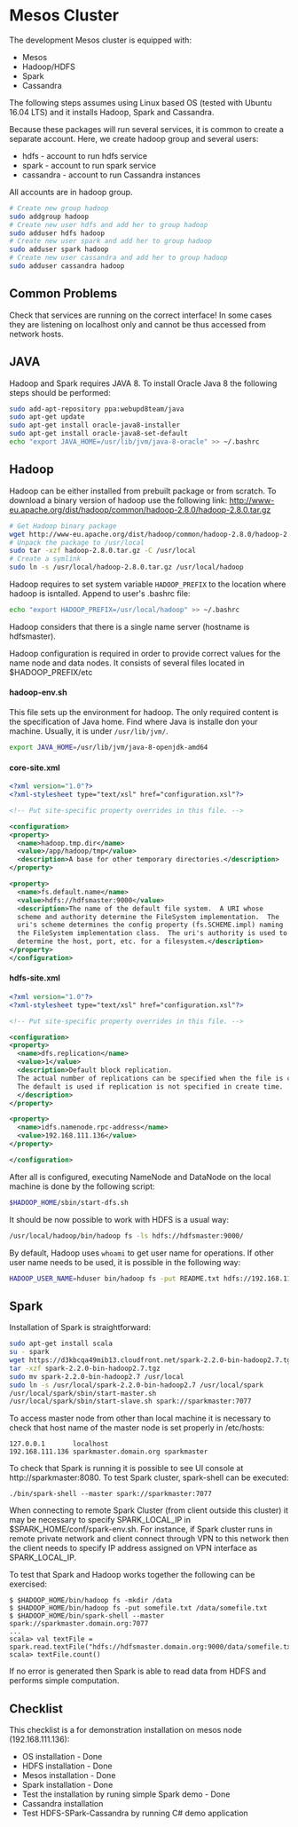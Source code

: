 # Mesos Cluster
The development Mesos cluster is equipped with:
* Mesos
* Hadoop/HDFS
* Spark 
* Cassandra

The following steps assumes using Linux based OS (tested with Ubuntu 16.04 LTS)
and it installs Hadoop, Spark and Cassandra. 

Because these packages will run several services, it is common to create a separate account.
Here, we create hadoop group and several users:
* hdfs - account to run hdfs service
* spark - account to run spark service
* cassandra - account to run Cassandra instances

All accounts are in hadoop group.
```bash
# Create new group hadoop
sudo addgroup hadoop
# Create new user hdfs and add her to group hadoop
sudo adduser hdfs hadoop
# Create new user spark and add her to group hadoop
sudo adduser spark hadoop
# Create new user cassandra and add her to group hadoop
sudo adduser cassandra hadoop
```

## Common Problems
Check that services are running on the correct interface! In some cases they are
listening on localhost only and cannot be thus accessed from network hosts. 

## JAVA
Hadoop and Spark requires JAVA 8. To install Oracle Java 8 the following 
steps should be performed:

```bash
sudo add-apt-repository ppa:webupd8team/java
sudo apt-get update
sudo apt-get install oracle-java8-installer
sudo apt-get install oracle-java8-set-default
echo "export JAVA_HOME=/usr/lib/jvm/java-8-oracle" >> ~/.bashrc
```



## Hadoop
Hadoop can be either installed from prebuilt package or from scratch. 
To download a binary version of hadoop use the following link:
http://www-eu.apache.org/dist/hadoop/common/hadoop-2.8.0/hadoop-2.8.0.tar.gz

```bash
# Get Hadoop binary package
wget http://www-eu.apache.org/dist/hadoop/common/hadoop-2.8.0/hadoop-2.8.0.tar.gz
# Unpack the package to /usr/local
sudo tar -xzf hadoop-2.8.0.tar.gz -C /usr/local
# Create a symlink
sudo ln -s /usr/local/hadoop-2.8.0.tar.gz /usr/local/hadoop
```

Hadoop requires to set system variable ```HADOOP_PREFIX``` to the location where hadoop is isntalled.
Append to user's .bashrc file:

```bash
echo "export HADOOP_PREFIX=/usr/local/hadoop" >> ~/.bashrc
```

Hadoop considers that there is a single name server (hostname is hdfsmaster). 

Hadoop configuration is required in order to provide correct 
values for the name node and data nodes. It consists of several files located in 
$HADOOP_PREFIX/etc

#### hadoop-env.sh
This file sets up the environment for hadoop. The only required content is 
the specification of Java home. Find where Java is installe don your machine. Usually, 
it is under ```/usr/lib/jvm/```.
```bash
export JAVA_HOME=/usr/lib/jvm/java-8-openjdk-amd64
```
#### core-site.xml
```xml
<?xml version="1.0"?>
<?xml-stylesheet type="text/xsl" href="configuration.xsl"?>

<!-- Put site-specific property overrides in this file. -->

<configuration>
<property>
  <name>hadoop.tmp.dir</name>
  <value>/app/hadoop/tmp</value>
  <description>A base for other temporary directories.</description>
</property>

<property>
  <name>fs.default.name</name>
  <value>hdfs://hdfsmaster:9000</value>
  <description>The name of the default file system.  A URI whose
  scheme and authority determine the FileSystem implementation.  The
  uri's scheme determines the config property (fs.SCHEME.impl) naming
  the FileSystem implementation class.  The uri's authority is used to
  determine the host, port, etc. for a filesystem.</description>
</property>
</configuration>
```

#### hdfs-site.xml
```xml
<?xml version="1.0"?>
<?xml-stylesheet type="text/xsl" href="configuration.xsl"?>

<!-- Put site-specific property overrides in this file. -->

<configuration>
<property>
  <name>dfs.replication</name>
  <value>1</value>
  <description>Default block replication.
  The actual number of replications can be specified when the file is created.
  The default is used if replication is not specified in create time.
  </description>
</property>

<property>
  <name>idfs.namenode.rpc-address</name>
  <value>192.168.111.136</value>
</property>

</configuration>
```

After all is configured, executing NameNode and DataNode on the local machine is done by the following script:
```bash
$HADOOP_HOME/sbin/start-dfs.sh
```

It should be now possible to work with HDFS is a usual way:
```bash
/usr/local/hadoop/bin/hadoop fs -ls hdfs://hdfsmaster:9000/
```
By default, Hadoop uses ```whoami``` to get user name for operations. If other 
user name needs to be used, it is possible in the following way:
```bash
HADOOP_USER_NAME=hduser bin/hadoop fs -put README.txt hdfs://192.168.111.136:9000/data
```

## Spark
Installation of Spark is straightforward:
```bash
sudo apt-get install scala
su - spark
wget https://d3kbcqa49mib13.cloudfront.net/spark-2.2.0-bin-hadoop2.7.tgz
tar -xzf spark-2.2.0-bin-hadoop2.7.tgz
sudo mv spark-2.2.0-bin-hadoop2.7 /usr/local
sudo ln -s /usr/local/spark-2.2.0-bin-hadoop2.7 /usr/local/spark
/usr/local/spark/sbin/start-master.sh
/usr/local/spark/sbin/start-slave.sh spark://sparkmaster:7077
```
To access master node from other than local machine it is necessary to check 
that host name of the master node is set properly in /etc/hosts:
```
127.0.0.1       localhost
192.168.111.136 sparkmaster.domain.org sparkmaster
```
To check that Spark is running it is possible to see UI console at http://sparkmaster:8080.
To test Spark cluster, spark-shell can be executed:
```
./bin/spark-shell --master spark://sparkmaster:7077
```
When connecting to remote Spark Cluster (from client outside this cluster) it may be necessary
to specify SPARK_LOCAL_IP in $SPARK_HOME/conf/spark-env.sh. For instance, 
if Spark cluster runs in remote private network and client connect through VPN to this network 
then the client needs to specify IP address assigned on VPN interface as SPARK_LOCAL_IP.

To test that Spark and Hadoop works together the following can be exercised:
```
$ $HADOOP_HOME/bin/hadoop fs -mkdir /data
$ $HADOOP_HOME/bin/hadoop fs -put somefile.txt /data/somefile.txt
$ $HADOOP_HOME/bin/spark-shell --master spark://sparkmaster.domain.org:7077
...
scala> val textFile = spark.read.textFile("hdfs://hdfsmaster.domain.org:9000/data/somefile.txt")
scala> textFile.count()
```
If no error is generated then Spark is able to read data from HDFS and performs 
simple computation.

## Checklist
This checklist is a for demonstration installation on mesos node (192.168.111.136):
* OS installation - Done
* HDFS installation - Done
* Mesos installation - Done
* Spark installation - Done
* Test the installation by runing simple Spark demo  - Done
* Cassandra installation
* Test HDFS-SPark-Cassandra by running C# demo application

